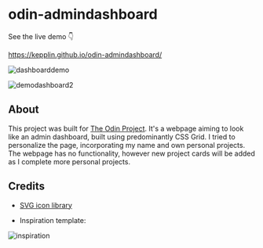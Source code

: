 # odin-admindashboard

See the live demo 👇

https://kepplin.github.io/odin-admindashboard/

![dashboarddemo](https://user-images.githubusercontent.com/107027281/211228040-1c8b33fd-77b7-45d7-b6f0-94a4389aa525.png)

![demodashboard2](https://user-images.githubusercontent.com/107027281/211228278-ad924efa-3fda-456e-8dc3-55605910a8b6.png)

## About

This project was built for [The Odin Project](https://www.theodinproject.com/lessons/node-path-intermediate-html-and-css-admin-dashboard). It's a webpage aiming to look like an admin dashboard, built using predominantly CSS Grid. I tried to personalize the page, incorporating my name and own personal projects. The webpage has no functionality, however new project cards will be added as I complete more personal projects.

## Credits

- [SVG icon library](https://materialdesignicons.com/)

- Inspiration template:

![inspiration](https://user-images.githubusercontent.com/107027281/211228190-c8455013-e579-4e04-aa81-66e4b475e841.png)
